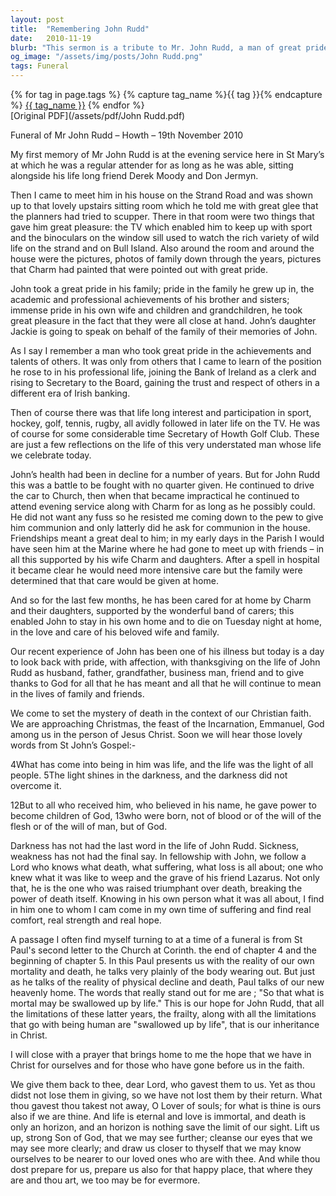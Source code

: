 ```yaml
---
layout: post
title:  "Remembering John Rudd"
date:   2010-11-19
blurb: "This sermon is a tribute to Mr. John Rudd, a man of great pride in his family and achievements. Despite his declining health, he fought bravely and continued to attend church services. He was a man of great interest in sports and held a significant position in his professional life. His life is celebrated with affection and thanksgiving."
og_image: "/assets/img/posts/John Rudd.png"
tags: Funeral
---    
```

<div class="tag-pills">
  {% for tag in page.tags %}
    {% capture tag_name %}{{ tag }}{% endcapture %}
    <a href="{{ site.baseurl }}/tag/{{ tag_name | slugify }}" class="tag-pill">{{ tag_name }}</a>
  {% endfor %}
</div>
[Original PDF](/assets/pdf/John Rudd.pdf)

Funeral of Mr John Rudd – Howth – 19th November 2010

My first memory of Mr John Rudd is at the evening service here in St Mary’s at which he was a regular attender for as long as he was able, sitting alongside his life long friend Derek Moody and Don Jermyn.

Then I came to meet him in his house on the Strand Road and was shown up to that lovely upstairs sitting room which he told me with great glee that the planners had tried to scupper. There in that room were two things that gave him great pleasure: the TV which enabled him to keep up with sport and the binoculars on the window sill used to watch the rich variety of wild life on the strand and on Bull Island. Also around the room and around the house were the pictures, photos of family down through the years, pictures that Charm had painted that were pointed out with great pride.

John took a great pride in his family; pride in the family he grew up in, the academic and professional achievements of his brother and sisters; immense pride in his own wife and children and grandchildren, he took great pleasure in the fact that they were all close at hand. John’s daughter Jackie is going to speak on behalf of the family of their memories of John.

As I say I remember a man who took great pride in the achievements and talents of others. It was only from others that I came to learn of the position he rose to in his professional life, joining the Bank of Ireland as a clerk and rising to Secretary to the Board, gaining the trust and respect of others in a different era of Irish banking.

Then of course there was that life long interest and participation in sport, hockey, golf, tennis, rugby, all avidly followed in later life on the TV. He was of course for some considerable time Secretary of Howth Golf Club. These are just a few reflections on the life of this very understated man whose life we celebrate today.

John’s health had been in decline for a number of years. But for John Rudd this was a battle to be fought with no quarter given. He continued to drive the car to Church, then when that became impractical he continued to attend evening service along with Charm for as long as he possibly could. He did not want any fuss so he resisted me coming down to the pew to give him communion and only latterly did he ask for communion in the house. Friendships meant a great deal to him; in my early days in the Parish I would have seen him at the Marine where he had gone to meet up with friends – in all this supported by his wife Charm and daughters. After a spell in hospital it became clear he would need more intensive care but the family were determined that that care would be given at home.

And so for the last few months, he has been cared for at home by Charm and their daughters, supported by the wonderful band of carers; this enabled John to stay in his own home and to die on Tuesday night at home, in the love and care of his beloved wife and family.

Our recent experience of John has been one of his illness but today is a day to look back with pride, with affection, with thanksgiving on the life of John Rudd as husband, father, grandfather, business man, friend and to give thanks to God for all that he has meant and all that he will continue to mean in the lives of family and friends.

We come to set the mystery of death in the context of our Christian faith. We are approaching Christmas, the feast of the Incarnation, Emmanuel, God among us in the person of Jesus Christ. Soon we will hear those lovely words from St John’s Gospel:-

4What has come into being in him was life, and the life was the light of all people. 5The light shines in the darkness, and the darkness did not overcome it.

12But to all who received him, who believed in his name, he gave power to become children of God, 13who were born, not of blood or of the will of the flesh or of the will of man, but of God.

Darkness has not had the last word in the life of John Rudd. Sickness, weakness has not had the final say. In fellowship with John, we follow a Lord who knows what death, what suffering, what loss is all about; one who knew what it was like to weep and the grave of his friend Lazarus. Not only that, he is the one who was raised triumphant over death, breaking the power of death itself. Knowing in his own person what it was all about, I find in him one to whom I cam come in my own time of suffering and find real comfort, real strength and real hope.

A passage I often find myself turning to at a time of a funeral is from St Paul's second letter to the Church at Corinth. the end of chapter 4 and the beginning of chapter 5. In this Paul presents us with the reality of our own mortality and death, he talks very plainly of the body wearing out. But just as he talks of the reality of physical decline and death, Paul talks of our new heavenly home. The words that really stand out for me are ; "So that what is mortal may be swallowed up by life." This is our hope for John Rudd, that all the limitations of these latter years, the frailty, along with all the limitations that go with being human are "swallowed up by life", that is our inheritance in Christ.

I will close with a prayer that brings home to me the hope that we have in Christ for ourselves and for those who have gone before us in the faith.

We give them back to thee, dear Lord, who gavest them to us. Yet as thou didst not lose them in giving, so we have not lost them by their return. What thou gavest thou takest not away, O Lover of souls; for what is thine is ours also if we are thine. And life is eternal and love is immortal, and death is only an horizon, and an horizon is nothing save the limit of our sight. Lift us up, strong Son of God, that we may see further; cleanse our eyes that we may see more clearly; and draw us closer to thyself that we may know ourselves to be nearer to our loved ones who are with thee. And while thou dost prepare for us, prepare us also for that happy place, that where they are and thou art, we too may be for evermore.
